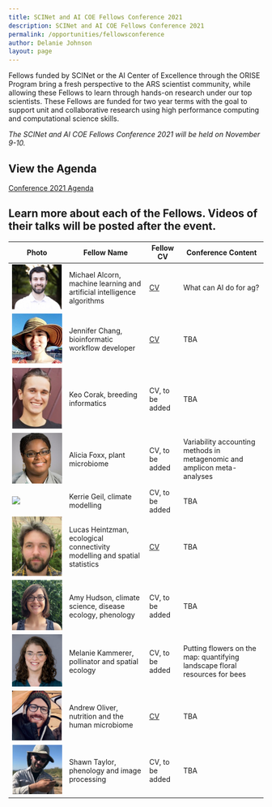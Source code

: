 ```yaml
---
title: SCINet and AI COE Fellows Conference 2021
description: SCINet and AI COE Fellows Conference 2021
permalink: /opportunities/fellowsconference
author: Delanie Johnson
layout: page
---
```


Fellows funded by SCINet or the AI Center of Excellence through the ORISE Program bring a fresh perspective to the ARS scientist community, while allowing these Fellows to learn through hands-on research under our top scientists. These Fellows are funded for two year terms with the goal to support unit and collaborative research using high performance computing and computational science skills. 

*The SCINet and AI COE Fellows Conference 2021 will be held on November 9-10.*

## View the Agenda

[Conference 2021 Agenda](/assets/docs/SCINet-AI-COE-Agenda-1018.docx)

## Learn more about each of the Fellows. Videos of their talks will be posted after the event.

Photo |Fellow Name | Fellow CV | Conference Content
-------------|-------------|----------|-------------|
![](/assets/img/team-images/michael-alcorn.jpg) | Michael Alcorn, machine learning and artificial intelligence algorithms | [CV](https://sites.google.com/view/michaelaalcorn/cv) | What can AI do for ag? |
![](/assets/img/team-images/jennifer-chang.jpg) | Jennifer Chang, bioinformatic workflow developer | [CV](http://j23414.github.io/CV.pdf) | TBA |
![](/assets/img/team-images/keo-corak.jpg) | Keo Corak, breeding informatics | CV, to be added | TBA |
![](/assets/img/team-images/alicia-foxx.png) | Alicia Foxx, plant microbiome | CV, to be added | Variability accounting methods in metagenomic and amplicon meta-analyses|
![](/assets/img/team-images/kerrie-geil-300-300.jpg) | Kerrie Geil, climate modelling | CV, to be added | TBA |
![](/assets/img/team-images/lucas-heintzman.png)  | Lucas Heintzman, ecological connectivity modelling and spatial statistics | [CV](https://drive.google.com/file/d/1uVq0Su0fWngLnzFM2bbZ42QNvRnP7Ogw/view) | TBA |
![](/assets/img/team-images/amy-hudson.png) | Amy Hudson, climate science, disease ecology, phenology |CV, to be added | TBA |
![](/assets/img/team-images/kammerer_userstory2.png) | Melanie Kammerer, pollinator and spatial ecology | CV, to be added | Putting flowers on the map: quantifying landscape floral resources for bees |
![](/assets/img/team-images/andrew-oliver.jpg) | Andrew Oliver, nutrition and the human microbiome | [CV](https://drive.google.com/file/d/1ahre-c5Cis4wxqHcj1jO5I6-Z_83hXSA/view) | TBA |
![](/assets/img/team-images/shawn-taylor.png) | Shawn Taylor, phenology and image processing | CV, to be added | TBA |
